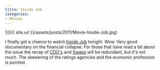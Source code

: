 ```yaml
---
title: Inside Job
categories:
- Movies
---
```


![]({{ site.url }}/assets/posts/2011/Movie-Inside-Job.jpg)
  



I finally got a chance to watch [Inside Job](http://en.wikipedia.org/wiki/Inside_Job_(film)) tonight. Wow. Very good documentary on the financial collapse. For those that have read a bit about the issue the recap of [CDO's](http://en.wikipedia.org/wiki/Collateralized_debt_obligation) and [Swaps](http://en.wikipedia.org/wiki/Credit_default_swap) will be redundant, but it's not much. The skewering of the ratings agencies and the economic profession is pointed.
